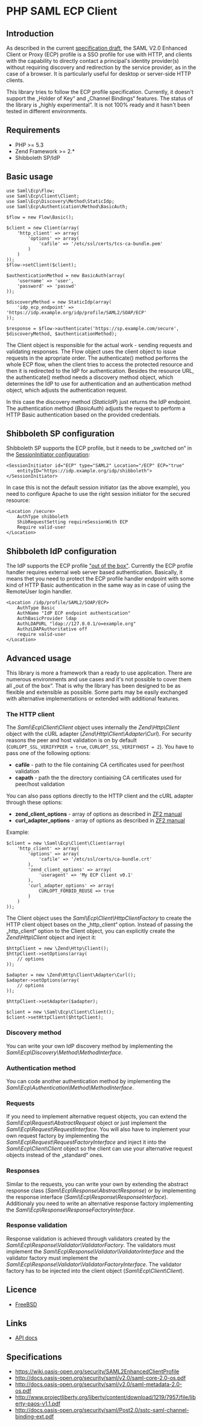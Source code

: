 # PHP SAML ECP Client

## Introduction

As described in the current [specification draft](https://wiki.oasis-open.org/security/SAML2EnhancedClientProfile), the SAML V2.0 Enhanced Client or Proxy (ECP) profile is a SSO profile for use with HTTP, and clients with the capability to directly contact a principal's identity provider(s) without requiring discovery and redirection by the service provider, as in the case of a browser. It is particularly useful for desktop or server-side HTTP clients.

This library tries to follow the ECP profile specification. Currently, it doesn't support the „Holder of Key“ and „Channel Bindings“ features. The status of the library is „highly experimental“. It is not 100% ready and it hasn't been tested in different environments.

## Requirements

* PHP >= 5.3
* Zend Framework >= 2.*
* Shibboleth SP/IdP

## Basic usage

    use Saml\Ecp\Flow;
    use Saml\Ecp\Client\Client;
    use Saml\Ecp\Discovery\Method\StaticIdp;
    use Saml\Ecp\Authentication\Method\BasicAuth;

    $flow = new Flow\Basic();
 
    $client = new Client(array( 
        'http_client' => array(
            'options' => array(
                'cafile' => '/etc/ssl/certs/tcs-ca-bundle.pem'
            )
        )
    ));
    $flow->setClient($client);
 
    $authenticationMethod = new BasicAuth(array(
        'username' => 'user', 
        'password' => 'passwd' 
    ));
 
    $discoveryMethod = new StaticIdp(array(
        'idp_ecp_endpoint' => 'https://idp.example.org/idp/profile/SAML2/SOAP/ECP'
    ));
 
    $response = $flow->authenticate('https://sp.example.com/secure', $discoveryMethod, $authenticationMethod);

The Client object is responsible for the actual work - sending requests and validating responses. The Flow object uses the client object to issue requests in the apropriate order. The authenticate() method performs the whole ECP flow, when the client tries to access the protected resource and then it is redirected to the IdP for authentication. Besides the resource URL, the authenticate() method needs a discovery method object, which determines the IdP to use for authentication and an authentication method object, which adjusts the authentication request.

In this case the discovery method (_StaticIdP_) just returns the IdP endpoint. The authentication method (_BasicAuth_) adjusts the request to perform a HTTP Basic authentication based on the provided credentials.

## Shibboleth SP configuration

Shibboleth SP supports the ECP profile, but it needs to be „switched on“ in the [SessionInitiator configuration](https://wiki.shibboleth.net/confluence/display/SHIB2/NativeSPSessionInitiator#NativeSPSessionInitiator-SAML2SessionInitiatorProtocolHandler):

    <SessionInitiator id="ECP" type="SAML2" Location="/ECP" ECP="true" 
        entityID="https://idp.example.org/idp/shibboleth">
    </SessionInitiator>

In case this is not the default session initiator (as the above example), you need to configure Apache to use the right session initiator for the secured resource:

    <Location /secure>
        AuthType shibboleth  
        ShibRequestSetting requireSessionWith ECP
        Require valid-user
    </Location>

## Shibboleth IdP configuration

The IdP supports the ECP profile ["out of the box"](https://wiki.shibboleth.net/confluence/display/SHIB2/IdPEnableECP). Currently the ECP profile handler requires external web server based authentication. Basically, it means thet you need to protect the ECP profile handler endpoint with some kind of HTTP Basic authentication in the same way as in case of using the RemoteUser login handler.

    <Location /idp/profile/SAML2/SOAP/ECP>
        AuthType Basic
        AuthName "IdP ECP endpoint authentication"
        AuthBasicProvider ldap
        AuthLDAPURL "ldap://127.0.0.1/o=example.org"
        AuthzLDAPAuthoritative off
        require valid-user
    </Location>

## Advanced usage

This library is more a framework than a ready to use application. There are numerous environments and use cases and it's not possible to cover them all „out of the box“. That is why the library has been designed to be as flexible and extensible as possible. Some parts may be easily exchanged with alternative implementations or extended with additional features.

### The HTTP client

The _Saml\Ecp\Client\Client_ object uses internally the _Zend\Http\Client_ object with the cURL adapter (_Zend\Http\Client\Adapter\Curl_). For security reasons the peer and host validation is on by default (`CURLOPT_SSL_VERIFYPEER = true`, `CURLOPT_SSL_VERIFYHOST = 2`). You have to pass one of the following options:

* **cafile** - path to the file containing CA certificates used for peer/host validation
* **capath** - path the the directory contiaining CA certificates used for peer/host validation

You can also pass options directly to the HTTP client and the cURL adapter through these options:

* **zend_client_options** - array of options as described in [ZF2 manual](https://packages.zendframework.com/docs/latest/manual/en/modules/zend.http.client.html)
* **curl_adapter_options** - array of options as described in [ZF2 manual](https://packages.zendframework.com/docs/latest/manual/en/modules/zend.http.client.adapters.html#the-curl-adapter)

Example:

    $client = new \Saml\Ecp\Client\Client(array(
        'http_client' => array(
            'options' => array(
                'cafile' => '/etc/ssl/certs/ca-bundle.crt'
            ),
            'zend_client_options' => array(
                'useragent' => 'My ECP Client v0.1'
            ),
            'curl_adapter_options' => array(
                CURLOPT_FORBID_REUSE => true
            )
        )
    ));

The Client object uses the _Saml\Ecp\Client\HttpClientFactory_ to create the HTTP client object bases on the „http_client“ option. Instead of passing the „http_client“ option to the Client object, you can explicitly create the _Zend\Http\Client_ object and inject it:

    $httpClient = new \Zend\Http\Client();
    $httpClient->setOptions(array(
        // options
    ));
 
    $adapter = new \Zend\Http\Client\Adapter\Curl();
    $adapter->setOptions(array(
        // options
    ));
 
    $httpClient->setAdapter($adapter);
 
    $client = new \Saml\Ecp\Client\Client();
    $client->setHttpClient($httpClient);

### Discovery method

You can write your own IdP discovery method by implementing the _Saml\Ecp\Discovery\Method\MethodInterface_.

### Authentication method

You can code another authentication method by implementing the _Saml\Ecp\Authentication\Method\MethodInterface_.

### Requests

If you need to implement alternative request objects, you can extend the _Saml\Ecp\Request\AbstractRequest_ object or just implement the _Saml\Ecp\Request\RequestInterface_. You will also have to implement your own request factory by implementing the _Saml\Ecp\Request\RequestFactoryInterface_ and inject it into the _Saml\Ecp\Client\Client_ object so the client can use your alternative request objects instead of the „standard“ ones.

### Responses

Similar to the requests, you can write your own by extending the abstract response class (_Saml\Ecp\Response\AbstractResponse_) or by implementing the response interface (_Saml\Ecp\Response\ResponseInterface_). Additionaly you need to write an alternative response factory implementing the _Saml\Ecp\Response\ResponseFactoryInterface_.

### Response validation

Response validation is achieved through validators created by the _Saml\Ecp\Response\Validator\ValidatorFactory_. The validators must implement the _Saml\Ecp\Response\Validator\ValidatorInterface_ and the validator factory must implement the _Saml\Ecp\Response\Validator\ValidatorFactoryInterface_. The validator factory has to be injected into the client object (_Saml\Ecp\Client\Client_).

## Licence

* [FreeBSD](http://debug.cz/license/freebsd)

## Links

* [API docs](http://debug.cz/apidocs/ecp/)

## Specifications

* https://wiki.oasis-open.org/security/SAML2EnhancedClientProfile
* http://docs.oasis-open.org/security/saml/v2.0/saml-core-2.0-os.pdf
* http://docs.oasis-open.org/security/saml/v2.0/saml-metadata-2.0-os.pdf
* http://www.projectliberty.org/liberty/content/download/1219/7957/file/liberty-paos-v1.1.pdf
* http://docs.oasis-open.org/security/saml/Post2.0/sstc-saml-channel-binding-ext.pdf